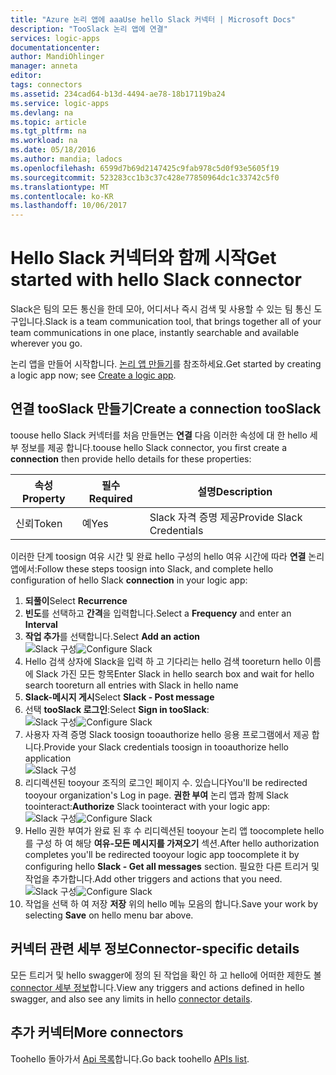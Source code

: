 ```yaml
---
title: "Azure 논리 앱에 aaaUse hello Slack 커넥터 | Microsoft Docs"
description: "TooSlack 논리 앱에 연결"
services: logic-apps
documentationcenter: 
author: MandiOhlinger
manager: anneta
editor: 
tags: connectors
ms.assetid: 234cad64-b13d-4494-ae78-18b17119ba24
ms.service: logic-apps
ms.devlang: na
ms.topic: article
ms.tgt_pltfrm: na
ms.workload: na
ms.date: 05/18/2016
ms.author: mandia; ladocs
ms.openlocfilehash: 6599d7b69d2147425c9fab978c5d0f93e5605f19
ms.sourcegitcommit: 523283cc1b3c37c428e77850964dc1c33742c5f0
ms.translationtype: MT
ms.contentlocale: ko-KR
ms.lasthandoff: 10/06/2017
---
```

# <a name="get-started-with-hello-slack-connector"></a><span data-ttu-id="32998-103">Hello Slack 커넥터와 함께 시작</span><span class="sxs-lookup"><span data-stu-id="32998-103">Get started with hello Slack connector</span></span>
<span data-ttu-id="32998-104">Slack은 팀의 모든 통신을 한데 모아, 어디서나 즉시 검색 및 사용할 수 있는 팀 통신 도구입니다.</span><span class="sxs-lookup"><span data-stu-id="32998-104">Slack is a team communication tool, that brings together all of your team communications in one place, instantly searchable and available wherever you go.</span></span> 

<span data-ttu-id="32998-105">논리 앱을 만들어 시작합니다. [논리 앱 만들기](../logic-apps/logic-apps-create-a-logic-app.md)를 참조하세요.</span><span class="sxs-lookup"><span data-stu-id="32998-105">Get started by creating a logic app now; see [Create a logic app](../logic-apps/logic-apps-create-a-logic-app.md).</span></span>

## <a name="create-a-connection-tooslack"></a><span data-ttu-id="32998-106">연결 tooSlack 만들기</span><span class="sxs-lookup"><span data-stu-id="32998-106">Create a connection tooSlack</span></span>
<span data-ttu-id="32998-107">toouse hello Slack 커넥터를 처음 만들면는 **연결** 다음 이러한 속성에 대 한 hello 세부 정보를 제공 합니다.</span><span class="sxs-lookup"><span data-stu-id="32998-107">toouse hello Slack connector, you first create a **connection** then provide hello details for these properties:</span></span> 

| <span data-ttu-id="32998-108">속성</span><span class="sxs-lookup"><span data-stu-id="32998-108">Property</span></span> | <span data-ttu-id="32998-109">필수</span><span class="sxs-lookup"><span data-stu-id="32998-109">Required</span></span> | <span data-ttu-id="32998-110">설명</span><span class="sxs-lookup"><span data-stu-id="32998-110">Description</span></span> |
| --- | --- | --- |
| <span data-ttu-id="32998-111">신뢰</span><span class="sxs-lookup"><span data-stu-id="32998-111">Token</span></span> |<span data-ttu-id="32998-112">예</span><span class="sxs-lookup"><span data-stu-id="32998-112">Yes</span></span> |<span data-ttu-id="32998-113">Slack 자격 증명 제공</span><span class="sxs-lookup"><span data-stu-id="32998-113">Provide Slack Credentials</span></span> |

<span data-ttu-id="32998-114">이러한 단계 toosign 여유 시간 및 완료 hello 구성의 hello 여유 시간에 따라 **연결** 논리 앱에서:</span><span class="sxs-lookup"><span data-stu-id="32998-114">Follow these steps toosign into Slack, and complete hello configuration of hello Slack **connection** in your logic app:</span></span>

1. <span data-ttu-id="32998-115">**되풀이**</span><span class="sxs-lookup"><span data-stu-id="32998-115">Select **Recurrence**</span></span>
2. <span data-ttu-id="32998-116">**빈도**를 선택하고 **간격**을 입력합니다.</span><span class="sxs-lookup"><span data-stu-id="32998-116">Select a **Frequency** and enter an **Interval**</span></span>
3. <span data-ttu-id="32998-117">**작업 추가**를 선택합니다.</span><span class="sxs-lookup"><span data-stu-id="32998-117">Select **Add an action**</span></span>  
   <span data-ttu-id="32998-118">![Slack 구성][1]</span><span class="sxs-lookup"><span data-stu-id="32998-118">![Configure Slack][1]</span></span>  
4. <span data-ttu-id="32998-119">Hello 검색 상자에 Slack을 입력 하 고 기다리는 hello 검색 tooreturn hello 이름에 Slack 가진 모든 항목</span><span class="sxs-lookup"><span data-stu-id="32998-119">Enter Slack in hello search box and wait for hello search tooreturn all entries with Slack in hello name</span></span>
5. <span data-ttu-id="32998-120">**Slack-메시지 게시**</span><span class="sxs-lookup"><span data-stu-id="32998-120">Select **Slack - Post message**</span></span>
6. <span data-ttu-id="32998-121">선택 **tooSlack 로그인**:</span><span class="sxs-lookup"><span data-stu-id="32998-121">Select **Sign in tooSlack**:</span></span>  
   <span data-ttu-id="32998-122">![Slack 구성][2]</span><span class="sxs-lookup"><span data-stu-id="32998-122">![Configure Slack][2]</span></span>
7. <span data-ttu-id="32998-123">사용자 자격 증명 Slack toosign tooauthorize hello 응용 프로그램에서 제공 합니다.</span><span class="sxs-lookup"><span data-stu-id="32998-123">Provide your Slack credentials toosign in tooauthorize hello  application</span></span>    
   ![Slack 구성][3]  
8. <span data-ttu-id="32998-125">리디렉션된 tooyour 조직의 로그인 페이지 수. 있습니다</span><span class="sxs-lookup"><span data-stu-id="32998-125">You'll be redirected tooyour organization's Log in page.</span></span> <span data-ttu-id="32998-126">**권한 부여** 논리 앱과 함께 Slack toointeract:</span><span class="sxs-lookup"><span data-stu-id="32998-126">**Authorize** Slack toointeract with your logic app:</span></span>      
   <span data-ttu-id="32998-127">![Slack 구성][5]</span><span class="sxs-lookup"><span data-stu-id="32998-127">![Configure Slack][5]</span></span> 
9. <span data-ttu-id="32998-128">Hello 권한 부여가 완료 된 후 수 리디렉션된 tooyour 논리 앱 toocomplete hello를 구성 하 여 해당 **여유-모든 메시지를 가져오기** 섹션.</span><span class="sxs-lookup"><span data-stu-id="32998-128">After hello authorization completes you'll be redirected tooyour logic app toocomplete it by configuring hello **Slack - Get all messages** section.</span></span> <span data-ttu-id="32998-129">필요한 다른 트리거 및 작업을 추가합니다.</span><span class="sxs-lookup"><span data-stu-id="32998-129">Add other triggers and actions that you need.</span></span>  
   <span data-ttu-id="32998-130">![Slack 구성][6]</span><span class="sxs-lookup"><span data-stu-id="32998-130">![Configure Slack][6]</span></span>
10. <span data-ttu-id="32998-131">작업을 선택 하 여 저장 **저장** 위의 hello 메뉴 모음의 합니다.</span><span class="sxs-lookup"><span data-stu-id="32998-131">Save your work by selecting **Save** on hello menu bar above.</span></span>

## <a name="connector-specific-details"></a><span data-ttu-id="32998-132">커넥터 관련 세부 정보</span><span class="sxs-lookup"><span data-stu-id="32998-132">Connector-specific details</span></span>

<span data-ttu-id="32998-133">모든 트리거 및 hello swagger에 정의 된 작업을 확인 하 고 hello에 어떠한 제한도 볼 [connector 세부 정보](/connectors/slack/)합니다.</span><span class="sxs-lookup"><span data-stu-id="32998-133">View any triggers and actions defined in hello swagger, and also see any limits in hello [connector details](/connectors/slack/).</span></span>

## <a name="more-connectors"></a><span data-ttu-id="32998-134">추가 커넥터</span><span class="sxs-lookup"><span data-stu-id="32998-134">More connectors</span></span>
<span data-ttu-id="32998-135">Toohello 돌아가서 [Api 목록](apis-list.md)합니다.</span><span class="sxs-lookup"><span data-stu-id="32998-135">Go back toohello [APIs list](apis-list.md).</span></span>

[1]: ./media/connectors-create-api-slack/connectionconfig1.png
[2]: ./media/connectors-create-api-slack/connectionconfig2.png 
[3]: ./media/connectors-create-api-slack/connectionconfig3.png
[4]: ./media/connectors-create-api-slack/connectionconfig4.png
[5]: ./media/connectors-create-api-slack/connectionconfig5.png
[6]: ./media/connectors-create-api-slack/connectionconfig6.png
